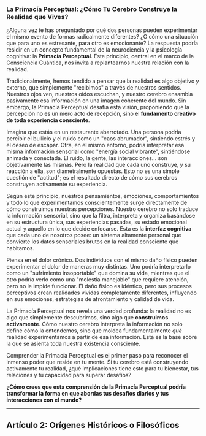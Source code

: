 ### La Primacía Perceptual: ¿Cómo Tu Cerebro Construye la Realidad que Vives?
¿Alguna vez te has preguntado por qué dos personas pueden experimentar el mismo evento de formas radicalmente diferentes? ¿O cómo una situación que para uno es estresante, para otro es emocionante? La respuesta podría residir en un concepto fundamental de la neurociencia y la psicología cognitiva: la **Primacía Perceptual**. Este principio, central en el marco de la Consciencia Cuántica, nos invita a replantearnos nuestra relación con la realidad.

Tradicionalmente, hemos tendido a pensar que la realidad es algo objetivo y externo, que simplemente "recibimos" a través de nuestros sentidos. Nuestros ojos ven, nuestros oídos escuchan, y nuestro cerebro ensambla pasivamente esa información en una imagen coherente del mundo. Sin embargo, la Primacía Perceptual desafía esta visión, proponiendo que la percepción no es un mero acto de recepción, sino el **fundamento creativo de toda experiencia consciente**.

Imagina que estás en un restaurante abarrotado. Una persona podría percibir el bullicio y el ruido como un "caos abrumador", sintiendo estrés y el deseo de escapar. Otra, en el mismo entorno, podría interpretar esa misma información sensorial como "energía social vibrante", sintiéndose animada y conectada. El ruido, la gente, las interacciones... son objetivamente las mismas. Pero la realidad que cada uno construye, y su reacción a ella, son diametralmente opuestas. Esto no es una simple cuestión de "actitud"; es el resultado directo de cómo sus cerebros construyen activamente su experiencia.

Según este principio, nuestros pensamientos, emociones, comportamientos y todo lo que experimentamos conscientemente surge directamente de cómo construimos nuestras percepciones. Nuestro cerebro no solo traduce la información sensorial, sino que la filtra, interpreta y organiza basándose en su estructura única, sus experiencias pasadas, su estado emocional actual y aquello en lo que decide enfocarse. Esta es la **interfaz cognitiva** que cada uno de nosotros posee: un sistema altamente personal que convierte los datos sensoriales brutos en la realidad consciente que habitamos.

Piensa en el dolor crónico. Dos individuos con el mismo daño físico pueden experimentar el dolor de maneras muy distintas. Uno podría interpretarlo como un "sufrimiento insoportable" que domina su vida, mientras que el otro podría verlo como una "molestia manejable" que requiere atención, pero no le impide funcionar. El daño físico es idéntico, pero sus procesos perceptivos crean realidades vividas completamente diferentes, influyendo en sus emociones, estrategias de afrontamiento y calidad de vida.

La Primacía Perceptual nos revela una verdad profunda: la realidad no es algo que simplemente descubrimos, sino algo que **construimos activamente**. Cómo nuestro cerebro interpreta la información no solo define cómo la entendemos, sino que moldea fundamentalmente *qué* realidad experimentamos a partir de esa información. Esta es la base sobre la que se asienta toda nuestra existencia consciente.

Comprender la Primacía Perceptual es el primer paso para reconocer el inmenso poder que reside en tu mente. Si tu cerebro está construyendo activamente tu realidad, ¿qué implicaciones tiene esto para tu bienestar, tus relaciones y tu capacidad para superar desafíos?

**¿Cómo crees que esta comprensión de la Primacía Perceptual podría transformar la forma en que abordas tus desafíos diarios y tus interacciones con el mundo?**

---

## Artículo 2: Orígenes Históricos o Filosóficos